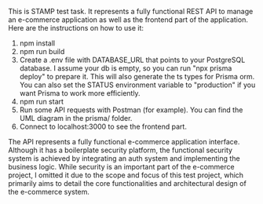 This is STAMP test task. It represents a fully functional REST API to manage an e-commerce application as well as the frontend part of the application. Here are the instructions on how to use it:

1. npm install
2. npm run build
3. Create a .env file with DATABASE_URL that points to your PostgreSQL database. I assume your db is empty, so you can run "npx prisma deploy" to prepare it. This will also generate the ts types for Prisma orm. You can also set the STATUS environment variable to "production" if you want Prisma to work more efficiently.
4. npm run start
5. Run some API requests with Postman (for example). You can find the UML diagram in the prisma/ folder.
6. Connect to localhost:3000 to see the frontend part.

The API represents a fully functional e-commerce application interface. Although it has a boilerplate security platform, the functional security system is achieved by integrating an auth system and implementing the business logic. While security is an important part of the e-commerce project, I omitted it due to the scope and focus of this test project, which primarily aims to detail the core functionalities and architectural design of the e-commerce system.